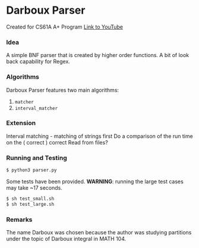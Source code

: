 # Darboux Parser
Created for CS61A A+ Program
[Link to YouTube](www.youtube.com)

### Idea
A simple BNF parser that is created by higher order functions.
A bit of look back capability for Regex.

### Algorithms
Darboux Parser features two main algorithms:
1. ```matcher```
2. ```interval_matcher```

### Extension
Interval matching - matching of strings first
Do a comparison of the run time on the ( correct ) correct
Read from files?

### Running and Testing
```bash
$ python3 parser.py
```

Some tests have been provided. **WARNING**: running the large test cases may take ~17 seconds.
```bash
$ sh test_small.sh
$ sh test_large.sh
```

### Remarks
The name Darboux was chosen because the author was studying partitions under the topic of Darboux integral in MATH 104.

